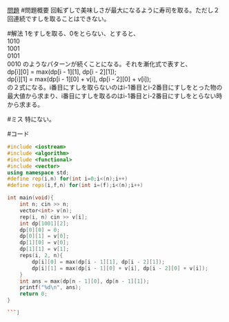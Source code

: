 <a href="http://yukicoder.me/problems/no/45">問題</a>
#問題概要
回転ずしで美味しさが最大になるように寿司を取る。ただし２回連続ですしを取ることはできない。

#解法
1をすしを取る、0をとらない、とすると、  
1010  
1001  
0101  
0010
のようなパターンが続くことになる。それを漸化式で表すと、  
dp[i][0] = max(dp[i - 1][1], dp[i - 2][1]);  
dp[i][1] = max(dp[i - 1][0] + v[i], dp[i - 2][0] + v[i]);  
の２式になる。i番目にすしを取らないのはi-1番目とi-2番目にすしをとった物の最大値から求まり、i番目にすしを取るのはi-1番目とi-2番目にすしをとらない時から求まる。

#ミス
特にない。

#コード
```cpp
#include <iostream>
#include <algorithm>
#include <functional>
#include <vector>
using namespace std;
#define rep(i,n) for(int i=0;i<(n);i++)
#define reps(i,f,n) for(int i=(f);i<(n);i++)

int main(void){
    int n; cin >> n;
    vector<int> v(n);
    rep(i, n) cin >> v[i];
    int dp[1001][2];
    dp[0][0] = 0;
    dp[0][1] = v[0];
    dp[1][0] = v[0];
    dp[1][1] = v[1];
    reps(i, 2, n){
        dp[i][0] = max(dp[i - 1][1], dp[i - 2][1]);
        dp[i][1] = max(dp[i - 1][0] + v[i], dp[i - 2][0] + v[i]);
    }
    int ans = max(dp[n - 1][0], dp[n - 1][1]);
    printf("%d\n", ans);
    return 0;
}

```]